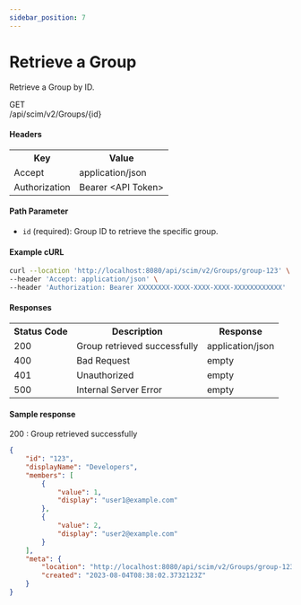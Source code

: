 ```yaml
---
sidebar_position: 7
---
```


# Retrieve a Group

Retrieve a Group by ID.

<div class="apidocs-header">
    <div class="method get">GET</div>
    <div class="endpoint">/api/scim/v2/Groups/&#123;id&#125;</div>
</div>


#### Headers
<table>
    <tr>
        <th>Key</th>
        <th>Value</th>
    </tr>
    <tr>
        <td>Accept</td>
        <td>application/json</td>
    </tr>
    <tr>
        <td>Authorization</td>
        <td>Bearer &lt;API Token&gt;</td>
    </tr>
</table>

#### Path Parameter

- `id` (required): Group ID to retrieve the specific group.

#### Example cURL

```bash
curl --location 'http://localhost:8080/api/scim/v2/Groups/group-123' \
--header 'Accept: application/json' \
--header 'Authorization: Bearer XXXXXXXX-XXXX-XXXX-XXXX-XXXXXXXXXXXX'
```
#### Responses
<table>
    <tr>
        <th>Status Code</th>
        <th>Description</th>
        <th>Response</th>
    </tr>
    <tr>
        <td>200</td>
        <td>Group retrieved successfully</td>
        <td>application/json</td>
    </tr>
    <tr>
        <td>400</td>
        <td>Bad Request</td>
        <td>empty</td>
    </tr>
    <tr>
        <td>401</td>
        <td>Unauthorized</td>
        <td>empty</td>
    </tr>
    <tr>
        <td>500</td>
        <td>Internal Server Error</td>
        <td>empty</td>
    </tr>
</table>

#### Sample response
200 : Group retrieved successfully

```json
{
    "id": "123",
    "displayName": "Developers",
    "members": [
        {
            "value": 1,
            "display": "user1@example.com"
        },
        {
            "value": 2,
            "display": "user2@example.com"
        }
    ],
    "meta": {
        "location": "http://localhost:8080/api/scim/v2/Groups/group-123",
        "created": "2023-08-04T08:38:02.3732123Z"
    }
}
```